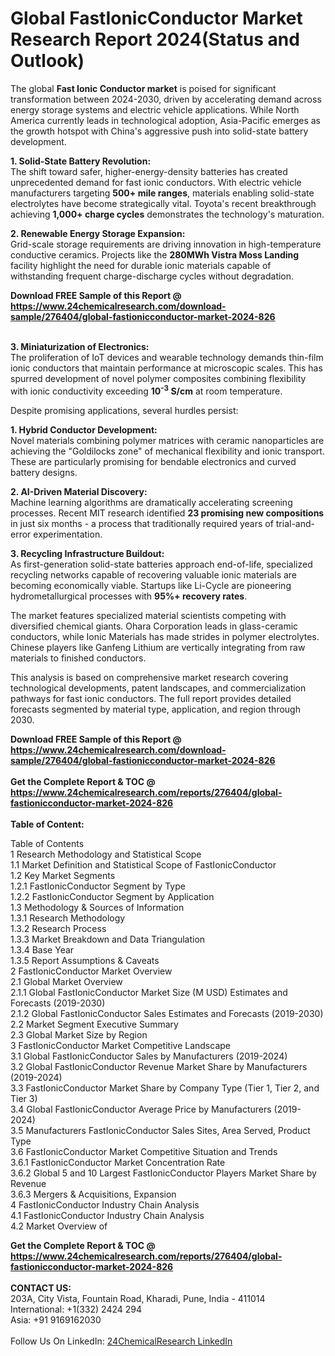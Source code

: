 <h1>Global FastIonicConductor Market Research Report 2024(Status and Outlook)</h1><p>The global <strong>Fast Ionic Conductor market</strong> is poised for significant transformation between 2024-2030, driven by accelerating demand across energy storage systems and electric vehicle applications. While North America currently leads in technological adoption, Asia-Pacific emerges as the growth hotspot with China's aggressive push into solid-state battery development.</p><p><strong>1. Solid-State Battery Revolution:</strong><br>
The shift toward safer, higher-energy-density batteries has created unprecedented demand for fast ionic conductors. With electric vehicle manufacturers targeting <strong>500+ mile ranges</strong>, materials enabling solid-state electrolytes have become strategically vital. Toyota's recent breakthrough achieving <strong>1,000+ charge cycles</strong> demonstrates the technology's maturation.</p><p><strong>2. Renewable Energy Storage Expansion:</strong><br>
Grid-scale storage requirements are driving innovation in high-temperature conductive ceramics. Projects like the <strong>280MWh Vistra Moss Landing</strong> facility highlight the need for durable ionic materials capable of withstanding frequent charge-discharge cycles without degradation.</p><div><b>Download FREE Sample of this Report @ 
            <a href="https://www.24chemicalresearch.com/download-sample/276404/global-fastionicconductor-market-2024-826">
            https://www.24chemicalresearch.com/download-sample/276404/global-fastionicconductor-market-2024-826</a></b></div><br><p><strong>3. Miniaturization of Electronics:</strong><br>
The proliferation of IoT devices and wearable technology demands thin-film ionic conductors that maintain performance at microscopic scales. This has spurred development of novel polymer composites combining flexibility with ionic conductivity exceeding <strong>10<sup>-3</sup> S/cm</strong> at room temperature.</p><p>Despite promising applications, several hurdles persist:</p><p><strong>1. Hybrid Conductor Development:</strong><br>
Novel materials combining polymer matrices with ceramic nanoparticles are achieving the "Goldilocks zone" of mechanical flexibility and ionic transport. These are particularly promising for bendable electronics and curved battery designs.</p><p><strong>2. AI-Driven Material Discovery:</strong><br>
Machine learning algorithms are dramatically accelerating screening processes. Recent MIT research identified <strong>23 promising new compositions</strong> in just six months - a process that traditionally required years of trial-and-error experimentation.</p><p><strong>3. Recycling Infrastructure Buildout:</strong><br>
As first-generation solid-state batteries approach end-of-life, specialized recycling networks capable of recovering valuable ionic materials are becoming economically viable. Startups like Li-Cycle are pioneering hydrometallurgical processes with <strong>95%+ recovery rates</strong>.</p><p>The market features specialized material scientists competing with diversified chemical giants. Ohara Corporation leads in glass-ceramic conductors, while Ionic Materials has made strides in polymer electrolytes. Chinese players like Ganfeng Lithium are vertically integrating from raw materials to finished conductors.</p><p>This analysis is based on comprehensive market research covering technological developments, patent landscapes, and commercialization pathways for fast ionic conductors. The full report provides detailed forecasts segmented by material type, application, and region through 2030.</p><div><b>Download FREE Sample of this Report @ 
            <a href="https://www.24chemicalresearch.com/download-sample/276404/global-fastionicconductor-market-2024-826">
            https://www.24chemicalresearch.com/download-sample/276404/global-fastionicconductor-market-2024-826</a></b></div><br><div><b>Get the Complete Report & TOC @ 
            <a href="https://www.24chemicalresearch.com/reports/276404/global-fastionicconductor-market-2024-826">
            https://www.24chemicalresearch.com/reports/276404/global-fastionicconductor-market-2024-826</a></b></div><br>
            <b>Table of Content:</b><p>Table of Contents<br />
1 Research Methodology and Statistical Scope<br />
1.1 Market Definition and Statistical Scope of FastIonicConductor<br />
1.2 Key Market Segments<br />
1.2.1 FastIonicConductor Segment by Type<br />
1.2.2 FastIonicConductor Segment by Application<br />
1.3 Methodology & Sources of Information<br />
1.3.1 Research Methodology<br />
1.3.2 Research Process<br />
1.3.3 Market Breakdown and Data Triangulation<br />
1.3.4 Base Year<br />
1.3.5 Report Assumptions & Caveats<br />
2 FastIonicConductor Market Overview<br />
2.1 Global Market Overview<br />
2.1.1 Global FastIonicConductor Market Size (M USD) Estimates and Forecasts (2019-2030)<br />
2.1.2 Global FastIonicConductor Sales Estimates and Forecasts (2019-2030)<br />
2.2 Market Segment Executive Summary<br />
2.3 Global Market Size by Region<br />
3 FastIonicConductor Market Competitive Landscape<br />
3.1 Global FastIonicConductor Sales by Manufacturers (2019-2024)<br />
3.2 Global FastIonicConductor Revenue Market Share by Manufacturers (2019-2024)<br />
3.3 FastIonicConductor Market Share by Company Type (Tier 1, Tier 2, and Tier 3)<br />
3.4 Global FastIonicConductor Average Price by Manufacturers (2019-2024)<br />
3.5 Manufacturers FastIonicConductor Sales Sites, Area Served, Product Type<br />
3.6 FastIonicConductor Market Competitive Situation and Trends<br />
3.6.1 FastIonicConductor Market Concentration Rate<br />
3.6.2 Global 5 and 10 Largest FastIonicConductor Players Market Share by Revenue<br />
3.6.3 Mergers & Acquisitions, Expansion<br />
4 FastIonicConductor Industry Chain Analysis<br />
4.1 FastIonicConductor Industry Chain Analysis<br />
4.2 Market Overview of</p><div><b>Get the Complete Report & TOC @ 
            <a href="https://www.24chemicalresearch.com/reports/276404/global-fastionicconductor-market-2024-826">
            https://www.24chemicalresearch.com/reports/276404/global-fastionicconductor-market-2024-826</a></b></div><br><b>CONTACT US:</b><br>
            203A, City Vista, Fountain Road, Kharadi, Pune, India - 411014<br>
            International: +1(332) 2424 294<br>
            Asia: +91 9169162030 <br><br>
            Follow Us On LinkedIn: <a href="https://www.linkedin.com/company/24chemicalresearch/">24ChemicalResearch LinkedIn</a>